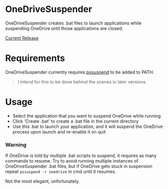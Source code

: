# OneDriveSuspender
OneDriveSuspender creates .bat files to launch applications while suspending OneDrive until those applications are closed.

[Current Release](https://github.com/jsef77/OneDriveSuspender/releases/tag/v0.2)

# Requirements
OneDriveSuspender currently requires [pssuspend](https://learn.microsoft.com/en-gb/sysinternals/downloads/pssuspend) to be added to PATH. 
> I intend for this to be done behind the scenes in later versions.

# Usage
* Select the application that you want to suspend OneDrive while running
* Click 'Create .bat' to create a .bat file in the current directory
* Use this .bat to launch your application, and it will suspend the OneDrive process upon launch and re-enable it on quit

### Warning
If OneDrive is told by multiple .bat scripts to suspend, it requires as many commands to resume.
Try to avoid running multiple instances of OneDriveSuspender .bat files, but if OneDrive gets stuck in suspension repeat ``` pssuspend -r onedrive ``` in cmd until it resumes. 

Not the most elegant, unfortunately.
